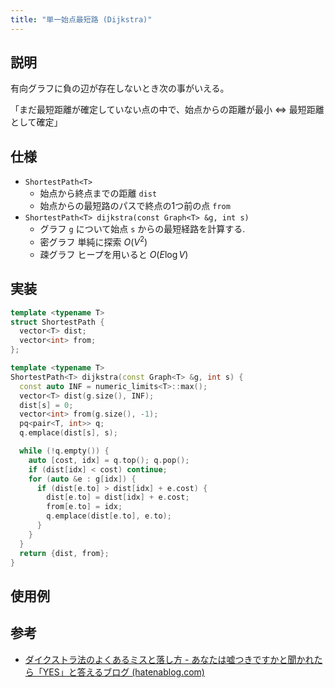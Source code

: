 ```yaml
---
title: "単一始点最短路 (Dijkstra)"
---
```


## 説明
有向グラフに負の辺が存在しないとき次の事がいえる。

「まだ最短距離が確定していない点の中で、始点からの距離が最小 $\iff$ 最短距離として確定」

## 仕様

- `ShortestPath<T>`
	- 始点から終点までの距離 `dist` 
	- 始点からの最短路のパスで終点の1つ前の点 `from`
- `ShortestPath<T> dijkstra(const Graph<T> &g, int s)`
	- グラフ `g` について始点 `s` からの最短経路を計算する.
	- 密グラフ 単純に探索 $O(V^2)$
	- 疎グラフ ヒープを用いると $O(E\log{V})$

## 実装

```cpp
template <typename T>
struct ShortestPath {
  vector<T> dist;
  vector<int> from;
};

template <typename T>
ShortestPath<T> dijkstra(const Graph<T> &g, int s) {
  const auto INF = numeric_limits<T>::max();
  vector<T> dist(g.size(), INF);
  dist[s] = 0;
  vector<int> from(g.size(), -1);
  pq<pair<T, int>> q;
  q.emplace(dist[s], s);

  while (!q.empty()) {
    auto [cost, idx] = q.top(); q.pop();
    if (dist[idx] < cost) continue;
    for (auto &e : g[idx]) {
      if (dist[e.to] > dist[idx] + e.cost) {
        dist[e.to] = dist[idx] + e.cost;
        from[e.to] = idx;
        q.emplace(dist[e.to], e.to);
      }
    }
  }
  return {dist, from};
}
```

## 使用例


## 参考
- [ダイクストラ法のよくあるミスと落し方 - あなたは嘘つきですかと聞かれたら「YES」と答えるブログ (hatenablog.com)](https://snuke.hatenablog.com/entry/2021/02/22/102734)
